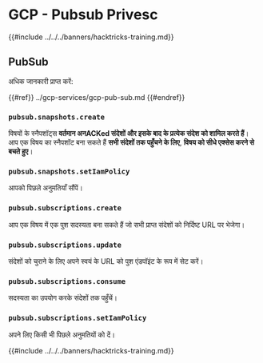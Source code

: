 # GCP - Pubsub Privesc

{{#include ../../../banners/hacktricks-training.md}}

## PubSub

अधिक जानकारी प्राप्त करें:

{{#ref}}
../gcp-services/gcp-pub-sub.md
{{#endref}}

### `pubsub.snapshots.create`

विषयों के स्नैपशॉट्स **वर्तमान अनACKed संदेशों और इसके बाद के प्रत्येक संदेश को शामिल करते हैं**। आप एक विषय का स्नैपशॉट बना सकते हैं **सभी संदेशों तक पहुँचने के लिए**, **विषय को सीधे एक्सेस करने से बचते हुए**।

### **`pubsub.snapshots.setIamPolicy`**

आपको पिछले अनुमतियाँ सौंपें।

### `pubsub.subscriptions.create`

आप एक विषय में एक पुश सदस्यता बना सकते हैं जो सभी प्राप्त संदेशों को निर्दिष्ट URL पर भेजेगा।

### **`pubsub.subscriptions.update`**

संदेशों को चुराने के लिए अपने स्वयं के URL को पुश एंडपॉइंट के रूप में सेट करें।

### `pubsub.subscriptions.consume`

सदस्यता का उपयोग करके संदेशों तक पहुँचें।

### `pubsub.subscriptions.setIamPolicy`

अपने लिए किसी भी पिछले अनुमतियों को दें।

{{#include ../../../banners/hacktricks-training.md}}
